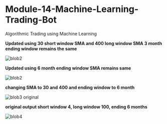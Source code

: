 # Module-14-Machine-Learning-Trading-Bot
Algorithmic Trading using Machine Learning

**Updated using 30 short window SMA and 400 long window SMA 3 month ending window remains the same**

![blob2](https://user-images.githubusercontent.com/117589787/224198256-3ab7067f-7d3e-4ef3-a0a7-0c08a6cf8e4f.jpg)

**Updated using 6 month ending window SMA remains same**

![blob2](https://user-images.githubusercontent.com/117589787/224198256-3ab7067f-7d3e-4ef3-a0a7-0c08a6cf8e4f.jpg)


**changing SMA to 30 and 400 and ending window to 6 month**

![blob3 original](https://user-images.githubusercontent.com/117589787/224199772-38ed89c7-f1f7-499e-b9d9-ce1cf13b6df0.jpg)

**original output short window 4, long window 100, ending 6 months**

![blob4](https://user-images.githubusercontent.com/117589787/224200140-94849666-1dbd-4662-b50b-d0a7f0cd4453.jpg)

